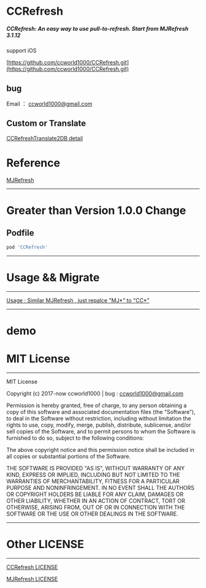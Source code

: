 # CCRefresh
##### CCRefresh: An easy way to use pull-to-refresh. Start from MJRefresh 3.1.12

support iOS

[https://github.com/ccworld1000/CCRefresh.git](https://github.com/ccworld1000/CCRefresh.git)

## bug 

Email ： <a href="mailto:ccworld1000@gmail.com">ccworld1000@gmail.com</a>

## Custom or Translate
[CCRefreshTranslate2DB detail](https://github.com/ccworld1000/CCRefreshTranslate2DB) 


# Reference
[MJRefresh](https://github.com/CoderMJLee/MJRefresh) 

***


# Greater than Version 1.0.0 Change


## Podfile

```ruby
pod 'CCRefresh'
```

***
# Usage && Migrate
***

[Usage : Similar MJRefresh
, just repalce "MJ\*" to "CC\*"](https://github.com/CoderMJLee/MJRefresh/blob/master/README.md)



***

# demo




# MIT License
***

MIT License

Copyright (c) 2017-now ccworld1000 | bug : <a href="mailto:ccworld1000@gmail.com">ccworld1000@gmail.com</a>

Permission is hereby granted, free of charge, to any person obtaining a copy
of this software and associated documentation files (the "Software"), to deal
in the Software without restriction, including without limitation the rights
to use, copy, modify, merge, publish, distribute, sublicense, and/or sell
copies of the Software, and to permit persons to whom the Software is
furnished to do so, subject to the following conditions:

The above copyright notice and this permission notice shall be included in all
copies or substantial portions of the Software.

THE SOFTWARE IS PROVIDED "AS IS", WITHOUT WARRANTY OF ANY KIND, EXPRESS OR
IMPLIED, INCLUDING BUT NOT LIMITED TO THE WARRANTIES OF MERCHANTABILITY,
FITNESS FOR A PARTICULAR PURPOSE AND NONINFRINGEMENT. IN NO EVENT SHALL THE
AUTHORS OR COPYRIGHT HOLDERS BE LIABLE FOR ANY CLAIM, DAMAGES OR OTHER
LIABILITY, WHETHER IN AN ACTION OF CONTRACT, TORT OR OTHERWISE, ARISING FROM,
OUT OF OR IN CONNECTION WITH THE SOFTWARE OR THE USE OR OTHER DEALINGS IN THE
SOFTWARE.

***
# Other LICENSE
***

[CCRefresh LICENSE](LICENSE/LICENSE.CCRefresh.txtt) 

[MJRefresh LICENSE](LICENSE/LICENSE.MJRefresh.txt) 